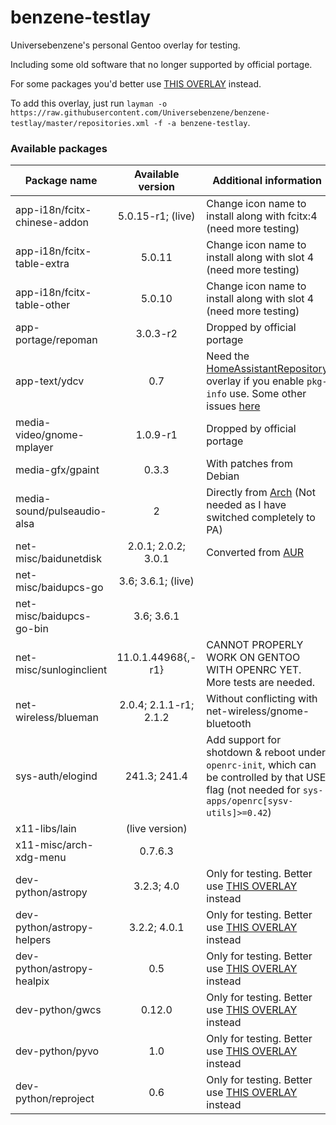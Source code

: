 # benzene-testlay
Universebenzene's personal Gentoo overlay for testing.

Including some old software that no longer supported by official portage.

For some packages you'd better use [THIS OVERLAY](https://github.com/Universebenzene/benzene-overlay) instead.

To add this overlay, just run `layman -o https://raw.githubusercontent.com/Universebenzene/benzene-testlay/master/repositories.xml -f -a benzene-testlay`.

### Available packages

Package name | Available version | Additional information
------------ | :---------------: | ----------------------
app-i18n/fcitx-chinese-addon | 5.0.15-r1; (live)      | Change icon name to install along with fcitx:4 (need more testing)
app-i18n/fcitx-table-extra   | 5.0.11                 | Change icon name to install along with slot 4 (need more testing)
app-i18n/fcitx-table-other   | 5.0.10                 | Change icon name to install along with slot 4 (need more testing)
app-portage/repoman          | 3.0.3-r2               | Dropped by official portage
app-text/ydcv                | 0.7                    | Need the [HomeAssistantRepository](https://git.edevau.net/onkelbeh/HomeAssistantRepository) overlay if you enable `pkg-info` use. Some other issues [here](https://forums.gentoo.org/viewtopic-p-8352006.html)
media-video/gnome-mplayer    | 1.0.9-r1               | Dropped by official portage
media-gfx/gpaint             | 0.3.3                  | With patches from Debian
media-sound/pulseaudio-alsa  | 2                      | Directly from [Arch](https://www.archlinux.org/packages/extra/any/pulseaudio-alsa) (Not needed as I have switched completely to PA)
net-misc/baidunetdisk        | 2.0.1; 2.0.2; 3.0.1    | Converted from [AUR](https://aur.archlinux.org/packages/baidunetdisk-bin)
net-misc/baidupcs-go         | 3.6; 3.6.1; (live)     |
net-misc/baidupcs-go-bin     | 3.6; 3.6.1             |
net-misc/sunloginclient      | 11.0.1.44968{,-r1}     | CANNOT PROPERLY WORK ON GENTOO WITH OPENRC YET. More tests are needed.
net-wireless/blueman         | 2.0.4; 2.1.1-r1; 2.1.2 | Without conflicting with net-wireless/gnome-bluetooth
sys-auth/elogind             | 241.3; 241.4           | Add support for shotdown & reboot under `openrc-init`, which can be controlled by that USE flag (not needed for `sys-apps/openrc[sysv-utils]>=0.42`)
x11-libs/lain                | (live version)         |
x11-misc/arch-xdg-menu       | 0.7.6.3                |
dev-python/astropy           | 3.2.3; 4.0             | Only for testing. Better use [THIS OVERLAY](https://github.com/Universebenzene/benzene-overlay#benzene-overlay) instead
dev-python/astropy-helpers   | 3.2.2; 4.0.1           | Only for testing. Better use [THIS OVERLAY](https://github.com/Universebenzene/benzene-overlay#benzene-overlay) instead
dev-python/astropy-healpix   | 0.5                    | Only for testing. Better use [THIS OVERLAY](https://github.com/Universebenzene/benzene-overlay#benzene-overlay) instead
dev-python/gwcs              | 0.12.0                 | Only for testing. Better use [THIS OVERLAY](https://github.com/Universebenzene/benzene-overlay#benzene-overlay) instead
dev-python/pyvo              | 1.0                    | Only for testing. Better use [THIS OVERLAY](https://github.com/Universebenzene/benzene-overlay#benzene-overlay) instead
dev-python/reproject         | 0.6                    | Only for testing. Better use [THIS OVERLAY](https://github.com/Universebenzene/benzene-overlay#benzene-overlay) instead
